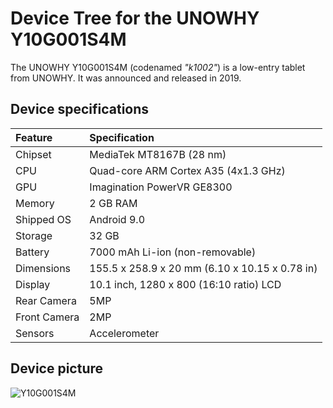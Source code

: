 # Device Tree for the UNOWHY Y10G001S4M

The UNOWHY Y10G001S4M (codenamed _"k1002"_) is a low-entry tablet from UNOWHY. It was announced and released in 2019.

## Device specifications

| Feature               | Specification                                                                 |
| :---------------------| :-----------------------------------------------------------------------------|
| Chipset               | MediaTek MT8167B (28 nm)                                                      |
| CPU                   | Quad-core ARM Cortex A35 (4x1.3 GHz)                                          |
| GPU                   | Imagination PowerVR GE8300                                                    |
| Memory                | 2 GB RAM                                                                      |
| Shipped OS            | Android 9.0                                                                   |
| Storage               | 32 GB                                                                         |
| Battery               | 7000 mAh Li-ion (non-removable)                                               |
| Dimensions            | 155.5 x 258.9 x 20 mm (6.10 x 10.15 x 0.78 in)                                |
| Display               | 10.1 inch, 1280 x 800 (16:10 ratio) LCD                                       |
| Rear Camera           | 5MP                                                                           |
| Front Camera          | 2MP                                                                           |
| Sensors               | Accelerometer                                                                 |

## Device picture

![Y10G001S4M](https://www.unowhy.com/wp-content/uploads/2020/11/tablette-Y10-2.png)